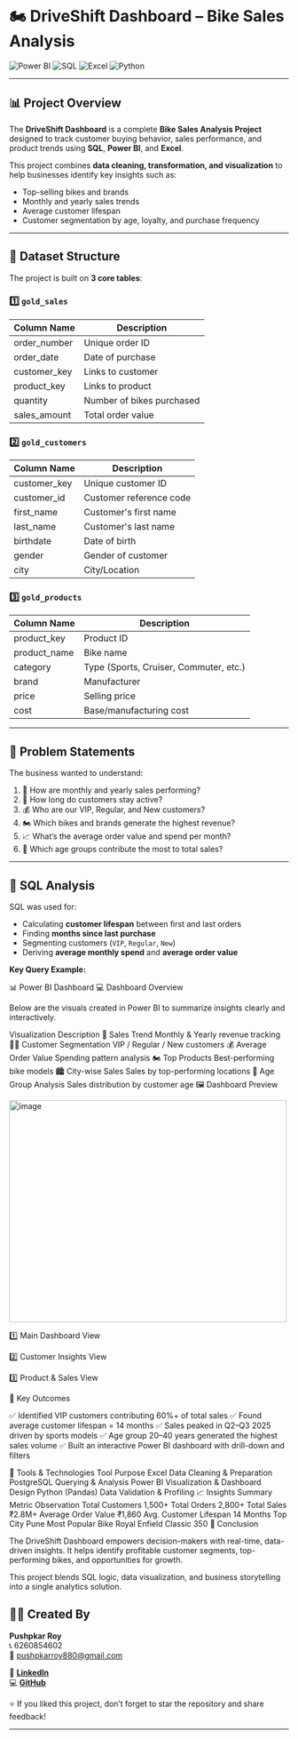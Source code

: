 # 🏍️ DriveShift Dashboard – Bike Sales Analysis  

![Power BI](https://img.shields.io/badge/Tool-Power%20BI-yellow?style=for-the-badge&logo=powerbi)
![SQL](https://img.shields.io/badge/Database-PostgreSQL-blue?style=for-the-badge&logo=postgresql)
![Excel](https://img.shields.io/badge/Data%20Cleaning-Excel-green?style=for-the-badge&logo=microsoft-excel)
![Python](https://img.shields.io/badge/Language-Python-red?style=for-the-badge&logo=python)

---

## 📊 Project Overview  
The **DriveShift Dashboard** is a complete **Bike Sales Analysis Project** designed to track customer buying behavior, sales performance, and product trends using **SQL**, **Power BI**, and **Excel**.  

This project combines **data cleaning, transformation, and visualization** to help businesses identify key insights such as:
- Top-selling bikes and brands  
- Monthly and yearly sales trends  
- Average customer lifespan  
- Customer segmentation by age, loyalty, and purchase frequency

---
  
## 🧱 Dataset Structure  

The project is built on **3 core tables**:

### 1️⃣ `gold_sales`
| Column Name | Description |
|--------------|-------------|
| order_number | Unique order ID |
| order_date | Date of purchase |
| customer_key | Links to customer |
| product_key | Links to product |
| quantity | Number of bikes purchased |
| sales_amount | Total order value |

### 2️⃣ `gold_customers`
| Column Name | Description |
|--------------|-------------|
| customer_key | Unique customer ID |
| customer_id | Customer reference code |
| first_name | Customer's first name |
| last_name | Customer's last name |
| birthdate | Date of birth |
| gender | Gender of customer |
| city | City/Location |

### 3️⃣ `gold_products`
| Column Name | Description |
|--------------|-------------|
| product_key | Product ID |
| product_name | Bike name |
| category | Type (Sports, Cruiser, Commuter, etc.) |
| brand | Manufacturer |
| price | Selling price |
| cost | Base/manufacturing cost |

---

## 💭 Problem Statements  

The business wanted to understand:  
1. 📅 How are monthly and yearly sales performing?  
2. 👥 How long do customers stay active?  
3. 💰 Who are our VIP, Regular, and New customers?  
4. 🏍️ Which bikes and brands generate the highest revenue?  
5. 📈 What’s the average order value and spend per month?  
6. 🧓 Which age groups contribute the most to total sales?

---

## 🧮 SQL Analysis  

SQL was used for:
- Calculating **customer lifespan** between first and last orders  
- Finding **months since last purchase**  
- Segmenting customers (`VIP`, `Regular`, `New`)  
- Deriving **average monthly spend** and **average order value**  

**Key Query Example:**

📊 Power BI Dashboard
💻 Dashboard Overview

Below are the visuals created in Power BI to summarize insights clearly and interactively.

Visualization	Description
📆 Sales Trend	Monthly & Yearly revenue tracking
🧍‍♂️ Customer Segmentation	VIP / Regular / New customers
💰 Average Order Value	Spending pattern analysis
🏍️ Top Products	Best-performing bike models
🏙️ City-wise Sales	Sales by top-performing locations
👶 Age Group Analysis	Sales distribution by customer age
🖼️ Dashboard Preview

<img width="500" height="400" alt="image" src="https://github.com/user-attachments/assets/4606a85f-9c48-4dbb-97d3-0f537d077202" />


1️⃣ Main Dashboard View

2️⃣ Customer Insights View

3️⃣ Product & Sales View

🚀 Key Outcomes

✅ Identified VIP customers contributing 60%+ of total sales
✅ Found average customer lifespan = 14 months
✅ Sales peaked in Q2–Q3 2025 driven by sports models
✅ Age group 20–40 years generated the highest sales volume
✅ Built an interactive Power BI dashboard with drill-down and filters

🧩 Tools & Technologies
Tool	Purpose
Excel	Data Cleaning & Preparation
PostgreSQL	Querying & Analysis
Power BI	Visualization & Dashboard Design
Python (Pandas)	Data Validation & Profiling
📈 Insights Summary
Metric	Observation
Total Customers	1,500+
Total Orders	2,800+
Total Sales	₹2.8M+
Average Order Value	₹1,860
Avg. Customer Lifespan	14 Months
Top City	Pune
Most Popular Bike	Royal Enfield Classic 350
🎯 Conclusion

The DriveShift Dashboard empowers decision-makers with real-time, data-driven insights.
It helps identify profitable customer segments, top-performing bikes, and opportunities for growth.

This project blends SQL logic, data visualization, and business storytelling into a single analytics solution.

## 👨‍💻 Created By  

**Pushpkar Roy**  
📞 6260854602  
📧 [pushpkarroy880@gmail.com](mailto:pushpkarroy880@gmail.com)  

🔗 [**LinkedIn**](https://www.linkedin.com/in/pushpkar-roy)  
💻 [**GitHub**](https://github.com/PushpkarRoy)


⭐ If you liked this project, don’t forget to star the repository and share feedback!


---
